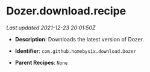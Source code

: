 # Dozer.download.recipe

_Last updated 2021-12-23 20:01:50Z_

- **Description**: Downloads the latest version of Dozer.

- **Identifier**: `com.github.homebysix.download.Dozer`

- **Parent Recipes**: `None`
